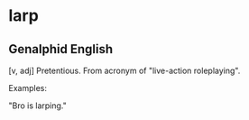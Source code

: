# larp
## Genalphid English

[v, adj] Pretentious. From acronym of "live-action roleplaying".

Examples:

"Bro is larping."